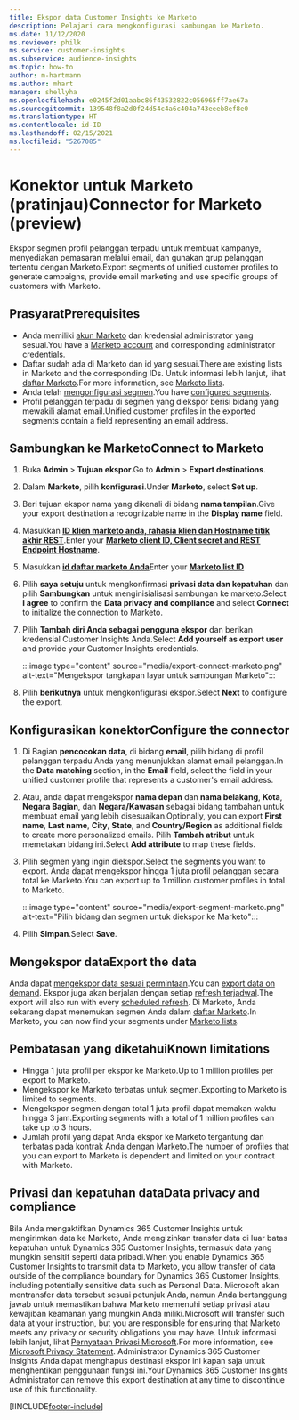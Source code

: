 ```yaml
---
title: Ekspor data Customer Insights ke Marketo
description: Pelajari cara mengkonfigurasi sambungan ke Marketo.
ms.date: 11/12/2020
ms.reviewer: philk
ms.service: customer-insights
ms.subservice: audience-insights
ms.topic: how-to
author: m-hartmann
ms.author: mhart
manager: shellyha
ms.openlocfilehash: e0245f2d01aabc86f43532822c056965ff7ae67a
ms.sourcegitcommit: 139548f8a2d0f24d54c4a6c404a743eeeb8ef8e0
ms.translationtype: HT
ms.contentlocale: id-ID
ms.lasthandoff: 02/15/2021
ms.locfileid: "5267085"
---
```

# <a name="connector-for-marketo-preview"></a><span data-ttu-id="42831-103">Konektor untuk Marketo (pratinjau)</span><span class="sxs-lookup"><span data-stu-id="42831-103">Connector for Marketo (preview)</span></span>

<span data-ttu-id="42831-104">Ekspor segmen profil pelanggan terpadu untuk membuat kampanye, menyediakan pemasaran melalui email, dan gunakan grup pelanggan tertentu dengan Marketo.</span><span class="sxs-lookup"><span data-stu-id="42831-104">Export segments of unified customer profiles to generate campaigns, provide email marketing and use specific groups of customers with Marketo.</span></span>

## <a name="prerequisites"></a><span data-ttu-id="42831-105">Prasyarat</span><span class="sxs-lookup"><span data-stu-id="42831-105">Prerequisites</span></span>

-   <span data-ttu-id="42831-106">Anda memiliki [akun Marketo](https://login.marketo.com/) dan kredensial administrator yang sesuai.</span><span class="sxs-lookup"><span data-stu-id="42831-106">You have a [Marketo account](https://login.marketo.com/) and corresponding administrator credentials.</span></span>
-   <span data-ttu-id="42831-107">Daftar sudah ada di Marketo dan id yang sesuai.</span><span class="sxs-lookup"><span data-stu-id="42831-107">There are existing lists in Marketo and the corresponding IDs.</span></span> <span data-ttu-id="42831-108">Untuk informasi lebih lanjut, lihat [daftar Marketo](https://docs.marketo.com/display/public/DOCS/Understanding+Static+Lists).</span><span class="sxs-lookup"><span data-stu-id="42831-108">For more information, see [Marketo lists](https://docs.marketo.com/display/public/DOCS/Understanding+Static+Lists).</span></span>
-   <span data-ttu-id="42831-109">Anda telah [mengonfigurasi segmen](segments.md).</span><span class="sxs-lookup"><span data-stu-id="42831-109">You have [configured segments](segments.md).</span></span>
-   <span data-ttu-id="42831-110">Profil pelanggan terpadu di segmen yang diekspor berisi bidang yang mewakili alamat email.</span><span class="sxs-lookup"><span data-stu-id="42831-110">Unified customer profiles in the exported segments contain a field representing an email address.</span></span>

## <a name="connect-to-marketo"></a><span data-ttu-id="42831-111">Sambungkan ke Marketo</span><span class="sxs-lookup"><span data-stu-id="42831-111">Connect to Marketo</span></span>

1. <span data-ttu-id="42831-112">Buka **Admin** > **Tujuan ekspor**.</span><span class="sxs-lookup"><span data-stu-id="42831-112">Go to **Admin** > **Export destinations**.</span></span>

1. <span data-ttu-id="42831-113">Dalam **Marketo**, pilih **konfigurasi**.</span><span class="sxs-lookup"><span data-stu-id="42831-113">Under **Marketo**, select **Set up**.</span></span>

1. <span data-ttu-id="42831-114">Beri tujuan ekspor nama yang dikenali di bidang **nama tampilan**.</span><span class="sxs-lookup"><span data-stu-id="42831-114">Give your export destination a recognizable name in the **Display name** field.</span></span>

1. <span data-ttu-id="42831-115">Masukkan **[ID klien marketo anda, rahasia klien dan Hostname titik akhir REST](https://developers.marketo.com/rest-api/authentication/)**.</span><span class="sxs-lookup"><span data-stu-id="42831-115">Enter your **[Marketo client ID, Client secret and REST Endpoint Hostname](https://developers.marketo.com/rest-api/authentication/)**.</span></span>

1. <span data-ttu-id="42831-116">Masukkan **[id daftar marketo Anda](https://docs.marketo.com/display/public/DOCS/Understanding+Static+Lists)**</span><span class="sxs-lookup"><span data-stu-id="42831-116">Enter your **[Marketo list ID](https://docs.marketo.com/display/public/DOCS/Understanding+Static+Lists)**</span></span> 

1. <span data-ttu-id="42831-117">Pilih **saya setuju** untuk mengkonfirmasi **privasi data dan kepatuhan** dan pilih **Sambungkan** untuk menginisialisasi sambungan ke marketo.</span><span class="sxs-lookup"><span data-stu-id="42831-117">Select **I agree** to confirm the **Data privacy and compliance** and select **Connect** to initialize the connection to Marketo.</span></span>

1. <span data-ttu-id="42831-118">Pilih **Tambah diri Anda sebagai pengguna ekspor** dan berikan kredensial Customer Insights Anda.</span><span class="sxs-lookup"><span data-stu-id="42831-118">Select **Add yourself as export user** and provide your Customer Insights credentials.</span></span>

   :::image type="content" source="media/export-connect-marketo.png" alt-text="Mengekspor tangkapan layar untuk sambungan Marketo":::

1. <span data-ttu-id="42831-120">Pilih **berikutnya** untuk mengkonfigurasi ekspor.</span><span class="sxs-lookup"><span data-stu-id="42831-120">Select **Next** to configure the export.</span></span>

## <a name="configure-the-connector"></a><span data-ttu-id="42831-121">Konfigurasikan konektor</span><span class="sxs-lookup"><span data-stu-id="42831-121">Configure the connector</span></span>

1. <span data-ttu-id="42831-122">Di Bagian **pencocokan data**, di bidang **email**, pilih bidang di profil pelanggan terpadu Anda yang menunjukkan alamat email pelanggan.</span><span class="sxs-lookup"><span data-stu-id="42831-122">In the **Data matching** section, in the **Email** field, select the field in your unified customer profile that represents a customer's email address.</span></span> 

1. <span data-ttu-id="42831-123">Atau, anda dapat mengekspor **nama depan** dan **nama belakang**, **Kota**, **Negara Bagian**, dan **Negara/Kawasan**  sebagai bidang tambahan untuk membuat email yang lebih disesuaikan.</span><span class="sxs-lookup"><span data-stu-id="42831-123">Optionally, you can export **First name**, **Last name**, **City**, **State**, and **Country/Region**  as additional fields to create more personalized emails.</span></span> <span data-ttu-id="42831-124">Pilih **Tambah atribut** untuk memetakan bidang ini.</span><span class="sxs-lookup"><span data-stu-id="42831-124">Select **Add attribute** to map these fields.</span></span>

1. <span data-ttu-id="42831-125">Pilih segmen yang ingin diekspor.</span><span class="sxs-lookup"><span data-stu-id="42831-125">Select the segments you want to export.</span></span> <span data-ttu-id="42831-126">Anda dapat mengekspor hingga 1 juta profil pelanggan secara total ke Marketo.</span><span class="sxs-lookup"><span data-stu-id="42831-126">You can export up to 1 million customer profiles in total to Marketo.</span></span>

   :::image type="content" source="media/export-segment-marketo.png" alt-text="Pilih bidang dan segmen untuk diekspor ke Marketo":::

1. <span data-ttu-id="42831-128">Pilih **Simpan**.</span><span class="sxs-lookup"><span data-stu-id="42831-128">Select **Save**.</span></span>

## <a name="export-the-data"></a><span data-ttu-id="42831-129">Mengekspor data</span><span class="sxs-lookup"><span data-stu-id="42831-129">Export the data</span></span>

<span data-ttu-id="42831-130">Anda dapat [mengekspor data sesuai permintaan](export-destinations.md).</span><span class="sxs-lookup"><span data-stu-id="42831-130">You can [export data on demand](export-destinations.md).</span></span> <span data-ttu-id="42831-131">Ekspor juga akan berjalan dengan setiap [refresh terjadwal](system.md#schedule-tab).</span><span class="sxs-lookup"><span data-stu-id="42831-131">The export will also run with every [scheduled refresh](system.md#schedule-tab).</span></span> <span data-ttu-id="42831-132">Di Marketo, Anda sekarang dapat menemukan segmen Anda dalam [daftar Marketo](ttps://docs.marketo.com/display/public/DOCS/Understanding+Static+Lists).</span><span class="sxs-lookup"><span data-stu-id="42831-132">In Marketo, you can now find your segments under [Marketo lists](ttps://docs.marketo.com/display/public/DOCS/Understanding+Static+Lists).</span></span>

## <a name="known-limitations"></a><span data-ttu-id="42831-133">Pembatasan yang diketahui</span><span class="sxs-lookup"><span data-stu-id="42831-133">Known limitations</span></span>

- <span data-ttu-id="42831-134">Hingga 1 juta profil per ekspor ke Marketo.</span><span class="sxs-lookup"><span data-stu-id="42831-134">Up to 1 million profiles per export to Marketo.</span></span>
- <span data-ttu-id="42831-135">Mengekspor ke Marketo terbatas untuk segmen.</span><span class="sxs-lookup"><span data-stu-id="42831-135">Exporting to Marketo is limited to segments.</span></span>
- <span data-ttu-id="42831-136">Mengekspor segmen dengan total 1 juta profil dapat memakan waktu hingga 3 jam.</span><span class="sxs-lookup"><span data-stu-id="42831-136">Exporting segments with a total of 1 million profiles can take up to 3 hours.</span></span> 
- <span data-ttu-id="42831-137">Jumlah profil yang dapat Anda ekspor ke Marketo tergantung dan terbatas pada kontrak Anda dengan Marketo.</span><span class="sxs-lookup"><span data-stu-id="42831-137">The number of profiles that you can export to Marketo is dependent and limited on your contract with Marketo.</span></span>

## <a name="data-privacy-and-compliance"></a><span data-ttu-id="42831-138">Privasi dan kepatuhan data</span><span class="sxs-lookup"><span data-stu-id="42831-138">Data privacy and compliance</span></span>

<span data-ttu-id="42831-139">Bila Anda mengaktifkan Dynamics 365 Customer Insights untuk mengirimkan data ke Marketo, Anda mengizinkan transfer data di luar batas kepatuhan untuk Dynamics 365 Customer Insights, termasuk data yang mungkin sensitif seperti data pribadi.</span><span class="sxs-lookup"><span data-stu-id="42831-139">When you enable Dynamics 365 Customer Insights to transmit data to Marketo, you allow transfer of data outside of the compliance boundary for Dynamics 365 Customer Insights, including potentially sensitive data such as Personal Data.</span></span> <span data-ttu-id="42831-140">Microsoft akan mentransfer data tersebut sesuai petunjuk Anda, namun Anda bertanggung jawab untuk memastikan bahwa Marketo memenuhi setiap privasi atau kewajiban keamanan yang mungkin Anda miliki.</span><span class="sxs-lookup"><span data-stu-id="42831-140">Microsoft will transfer such data at your instruction, but you are responsible for ensuring that Marketo meets any privacy or security obligations you may have.</span></span> <span data-ttu-id="42831-141">Untuk informasi lebih lanjut, lihat [Pernyataan Privasi Microsoft](https://go.microsoft.com/fwlink/?linkid=396732).</span><span class="sxs-lookup"><span data-stu-id="42831-141">For more information, see [Microsoft Privacy Statement](https://go.microsoft.com/fwlink/?linkid=396732).</span></span>
<span data-ttu-id="42831-142">Administrator Dynamics 365 Customer Insights Anda dapat menghapus destinasi ekspor ini kapan saja untuk menghentikan penggunaan fungsi ini.</span><span class="sxs-lookup"><span data-stu-id="42831-142">Your Dynamics 365 Customer Insights Administrator can remove this export destination at any time to discontinue use of this functionality.</span></span>


[!INCLUDE[footer-include](../includes/footer-banner.md)]